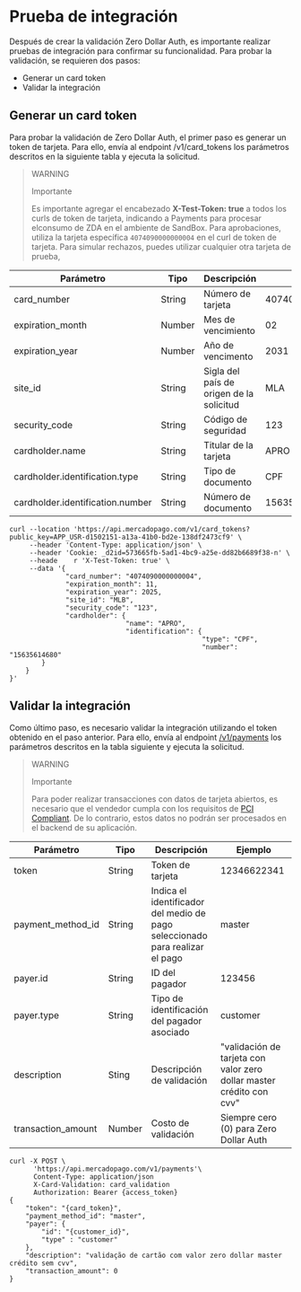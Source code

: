 # Prueba de integración

Después de crear la validación Zero Dollar Auth, es importante realizar pruebas de integración para confirmar su funcionalidad. Para probar la validación, se requieren dos pasos:

* Generar un card token
* Validar la integración

## Generar un card token

Para probar la validación de Zero Dollar Auth, el primer paso es generar un token de tarjeta. Para ello, envía al endpoint /v1/card_tokens los parámetros descritos en la siguiente tabla y ejecuta la solicitud.

> WARNING
>
> Importante
>
> Es importante agregar el encabezado **X-Test-Token: true** a todos los curls de token de tarjeta, indicando a Payments para procesar elconsumo de ZDA en el ambiente de SandBox. Para aprobaciones, utiliza la tarjeta específica `4074090000000004` en el curl de token de tarjeta. Para simular rechazos, puedes utilizar cualquier otra tarjeta de prueba,


| Parámetro | Tipo | Descripción | Ejemplo |
|---|---|---|---|
| card_number | String | Número de tarjeta | 4074090000000004 |
| expiration_month | Number | Mes de vencimiento | 02 |
| expiration_year | Number | Año de vencimento | 2031 |
| site_id | String | Sigla del país de origen de la solicitud | MLA |
| security_code | String | Código de seguridad | 123 |
| cardholder.name | String | Titular de la tarjeta | APRO |
| cardholder.identification.type | String | Tipo de documento | CPF |
| cardholder.identification.number | String | Número de documento | 15635614680 |

```curl
curl --location 'https://api.mercadopago.com/v1/card_tokens?public_key=APP_USR-d1502151-a13a-41b0-bd2e-138df2473cf9' \
     --header 'Content-Type: application/json' \
     --header 'Cookie: _d2id=573665fb-5ad1-4bc9-a25e-dd82b6689f38-n' \
     --heade    r 'X-Test-Token: true' \
     --data '{
              "card_number": "4074090000000004",
              "expiration_month": 11,
              "expiration_year": 2025,
              "site_id": "MLB",
              "security_code": "123",
              "cardholder": {
                             "name": "APRO",
                             "identification": {
                                                "type": "CPF",
                                                "number": "15635614680"
        }
    }
}'
```

## Validar la integración

Como último paso, es necesario validar la integración utilizando el token obtenido en el paso anterior. Para ello, envía al endpoint [/v1/payments](/developers/es/reference/payments/_payments/post) los parámetros descritos en la tabla siguiente y ejecuta la solicitud.

> WARNING
>
> Importante
>
> Para poder realizar transacciones con datos de tarjeta abiertos, es necesario que el vendedor cumpla con los requisitos de [PCI Compliant](/developers/es/docs/security/pci). De lo contrario, estos datos no podrán ser procesados en el backend de su aplicación.


| Parámetro | Tipo | Descripción | Ejemplo |
|---|---|---|---|
| token | String | Token de tarjeta | 12346622341 |
| payment_method_id | String | Indica el identificador del medio de pago seleccionado para realizar el pago | master |
| payer.id | String | ID del pagador | 123456 | 
| payer.type | String | Tipo de identificación del pagador asociado | customer |
| description | Sting | Descripción de validación | "validación de tarjeta con valor zero dollar master crédito con cvv" |
| transaction_amount | Number | Costo de validación | Siempre cero (0) para Zero Dollar Auth |

```curl
curl -X POST \
      'https://api.mercadopago.com/v1/payments'\
      Content-Type: application/json
      X-Card-Validation: card_validation
      Authorization: Bearer {access_token}
{
    "token": "{card_token}",
    "payment_method_id": "master",
    "payer": {
        "id": "{customer_id}",
        "type" : "customer"
    },
    "description": "validação de cartão com valor zero dollar master crédito sem cvv",
    "transaction_amount": 0
}
```

